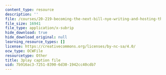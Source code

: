 ```yaml
---
content_type: resource
description: ''
file: /courses/20-219-becoming-the-next-bill-nye-writing-and-hosting-the-educational-show-january-iap-2015/7b916ac3725183906d301942cc40cdb7_2z33hyYG6Js.srt
file_size: 16941
file_type: application/x-subrip
hide_download: true
hide_download_original: null
learning_resource_types: []
license: https://creativecommons.org/licenses/by-nc-sa/4.0/
ocw_type: OCWFile
resourcetype: Other
title: 3play caption file
uid: 7b916ac3-7251-8390-6d30-1942cc40cdb7
---
```

